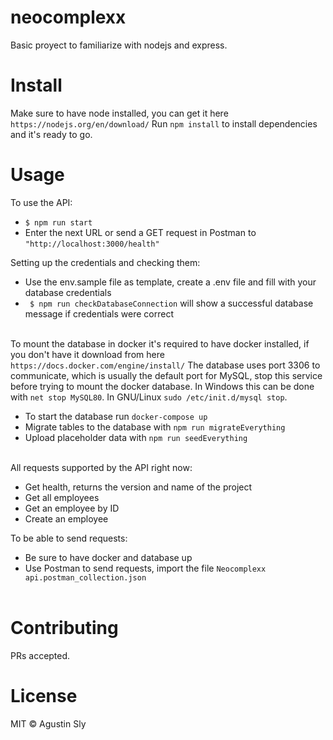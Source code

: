 # neocomplexx

Basic proyect to familiarize with nodejs and express.

# Install

Make sure to have node installed, you can get it here `https://nodejs.org/en/download/`
Run `npm install` to install dependencies and it's ready to go.

# Usage

To use the API:

-   `$ npm run start`
-   Enter the next URL or send a GET request in Postman to `"http://localhost:3000/health"`

Setting up the credentials and checking them:

-   Use the env.sample file as template, create a .env file and fill with your database credentials
-   ` $ npm run checkDatabaseConnection` will show a successful database message if credentials were correct
    <br /><br />

To mount the database in docker it's required to have docker installed, if you don't have it download from here `https://docs.docker.com/engine/install/`
The database uses port 3306 to communicate, which is usually the default port for MySQL, stop this service before trying to mount the docker database. In Windows this can be done with `net stop MySQL80`. In GNU/Linux `sudo /etc/init.d/mysql stop`.

-   To start the database run `docker-compose up`
-   Migrate tables to the database with `npm run migrateEverything`
-   Upload placeholder data with `npm run seedEverything`
    <br /><br />

All requests supported by the API right now:
-   Get health, returns the version and name of the project
-   Get all employees
-   Get an employee by ID
-   Create an employee

To be able to send requests:
-   Be sure to have docker and database up
-   Use Postman to send requests, import the file `Neocomplexx api.postman_collection.json`
    <br /><br />

# Contributing

PRs accepted.

# License

MIT © Agustin Sly
